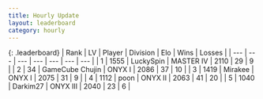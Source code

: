 ```yaml
---
title: Hourly Update
layout: leaderboard
category: hourly
---
```


{: .leaderboard}
| Rank | LV | Player | Division | Elo | Wins | Losses |
| --- | --- | --- | --- | --- | --- | --- |
| <span data-change="0">1</span> | 1555 | <span title="ID: 498412">LuckySpin</span> | MASTER IV | <span data-change="0">2110</span> | <span data-change="0">29</span> | <span data-change="0">9</span> |
| <span data-change="2">2</span> | 34 | <span title="ID: 754306">GameCube Chujin</span> | ONYX I | <span data-change="31">2086</span> | <span data-change="3">37</span> | <span data-change="0">10</span> |
| <span data-change="-1">3</span> | 1419 | <span title="ID: 416373">Mirakee</span> | ONYX I | <span data-change="0">2075</span> | <span data-change="0">31</span> | <span data-change="0">9</span> |
| <span data-change="-1">4</span> | 1112 | <span title="ID: 540690">poon</span> | ONYX II | <span data-change="6">2063</span> | <span data-change="2">41</span> | <span data-change="1">20</span> |
| <span data-change="0">5</span> | 1040 | <span title="ID: 694036">Darkim27</span> | ONYX III | <span data-change="0">2040</span> | <span data-change="0">23</span> | <span data-change="0">6</span> |